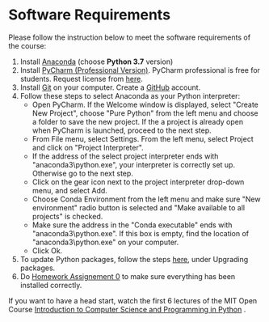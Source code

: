 # Software Requirements

Please follow the instruction below to meet the software requirements of the course: 

1. Install [Anaconda](https://www.anaconda.com/download/) 
(choose **Python 3.7** version)
2. Install [PyCharm (Professional Version)](https://www.jetbrains.com/pycharm/). 
PyCharm professional is free for students. Request license from 
[here](https://www.jetbrains.com/student/).
3. Install [Git](https://git-scm.com/download/) on your computer.
Create a [GitHub](https://github.com/) account. 
4. Follow these steps to select Anaconda as your Python interpreter: 
    * Open PyCharm. If the Welcome window is displayed, 
    select "Create New Project", choose "Pure Python" from the left menu and 
    choose a folder to save the new project. 
    If the a project is already open when PyCharm is launched, proceed to the next step.
    * From File menu, select Settings. From the left menu, 
    select Project and click on "Project Interpreter".
    * If the address of the select project interpreter 
    ends with "anaconda3\python.exe", your interpreter is correctly set up. 
    Otherwise go to the next step.
    * Click on the gear icon next to the project interpreter drop-down menu, 
    and select Add.
    * Choose Conda Environment from the left menu and 
    make sure "New environment" radio button is selected and 
    "Make available to all projects" is checked. 
    * Make sure the address in the "Conda executable" ends with 
    "anaconda3\python.exe". If this box is empty, 
    find the location of "anaconda3\python.exe" on your computer. 
    * Click Ok.
5. To update Python packages, follow the steps 
[here](https://www.jetbrains.com/help/pycharm/installing-uninstalling-and-upgrading-packages.html),
 under Upgrading packages.
6. Do [Homework Assignement 0](https://classroom.github.com/a/e2KrcmLQ) to make sure everything has been installed correctly.   

If you want to have a head start, watch the first 6 lectures of the 
MIT Open Course [Introduction to Computer Science and Programming in Python](https://ocw.mit.edu/courses/electrical-engineering-and-computer-science/6-0001-introduction-to-computer-science-and-programming-in-python-fall-2016/lecture-videos/) . 
